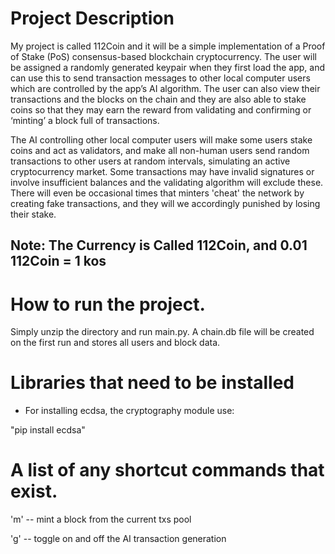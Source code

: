 # Project Description

My project is called 112Coin and it will be a simple implementation of a Proof of Stake (PoS) consensus-based blockchain cryptocurrency. 
The user will be assigned a randomly generated keypair when they first load the app, and can use this to send transaction messages to other 
local computer users which are controlled by the app’s AI algorithm. The user can also view their transactions and the blocks on the chain 
and they are also able to stake coins so that they may earn the reward from validating and confirming or ‘minting’ a block full of transactions. 

The AI controlling other local computer users will make some users stake coins and act as validators, and make all non-human users send random 
transactions to other users at random intervals, simulating an active cryptocurrency market. Some transactions may have invalid signatures or 
involve insufficient balances and the validating algorithm will exclude these. There will even be occasional times that minters 'cheat' the network
by creating fake transactions, and they will we accordingly punished by losing their stake.  

## Note: The Currency is Called 112Coin, and 0.01 112Coin = 1 kos

# How to run the project.

Simply unzip the directory and run main.py. A chain.db file will be created on the first run and 
stores all users and block data.

# Libraries that need to be installed

- For installing ecdsa, the cryptography module use:

"pip install ecdsa"

# A list of any shortcut commands that exist.

'm' -- mint a block from the current txs pool

'g' -- toggle on and off the AI transaction generation
